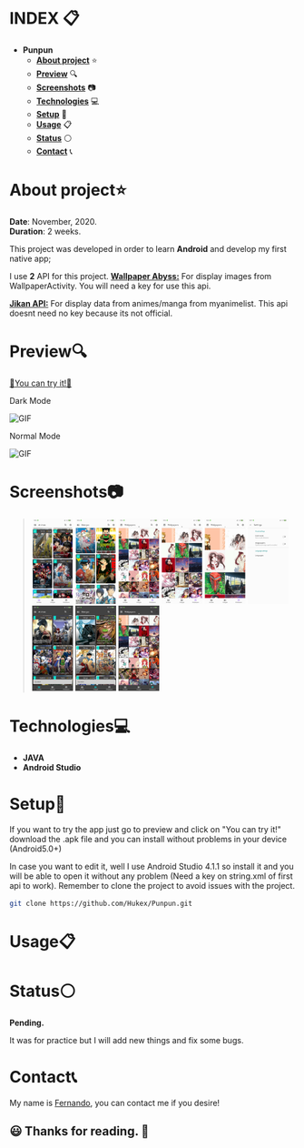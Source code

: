 # INDEX 📋

* **Punpun**  
  + [**About project**](#about-project) ⭐
  + [**Preview**](#preview) 🔍
  + [**Screenshots**](#screenshots) 📷
  + [**Technologies**](#technologies) 💻
  + [**Setup**](#setup) 🔧
  + [**Usage**](#usage) 📋
  + [**Status**](#status) ⚪
  + [**Contact**](#contact) 📞

# About project⭐

**Date**: November, 2020.   
**Duration**: 2 weeks.

This project was developed in order to learn **Android** and develop my first native app; 

I use **2** API for this project.
[**Wallpaper Abyss:**](https://wall.alphacoders.com/api.php)  For display images from WallpaperActivity. You will need a key for use this api.

[**Jikan API:**](https://jikan.docs.apiary.io/)  For display data from animes/manga from myanimelist. This api doesnt need no key because its not official.

# Preview🔍

[💠You can try it!💠](https://github.com/Hukex/Punpun/blob/main/app/release/punpun.apk?raw=true)

Dark Mode

![GIF](https://github.com/Hukex/Punpun/blob/main/readmefiles/preview.gif?raw=true)
 
Normal Mode

![GIF](https://github.com/Hukex/Punpun/blob/main/readmefiles/preview2.gif?raw=true)

# Screenshots📷

> <img src="readmefiles/1.jpg" height="150"/>
> <img src="readmefiles/2.jpg" height="150"/>
> <img src="readmefiles/3.jpg" height="150"/>
> <img src="readmefiles/4.jpg" height="150"/>
> <img src="readmefiles/5.jpg" height="150"/>
> <img src="readmefiles/6.jpg" height="150"/>
> <img src="readmefiles/7.jpg" height="150"/>
> <img src="readmefiles/8.jpg" height="150"/> 
> <img src="readmefiles/9.jpg" height="150"/>

# Technologies💻

* **JAVA**
* **Android Studio**

# Setup🔧

If you want to try the app just go to preview and click on "You can try it!" download the .apk file and you can install without problems in your device (Android5.0+)

In case you want to edit it, well I use Android Studio 4.1.1 so install it and you will be able to open it without any problem (Need a key on string.xml of first api to work). Remember to clone the project to avoid issues with the project.

``` bash
git clone https://github.com/Hukex/Punpun.git
```

# Usage📋

# Status⚪

**Pending.**

It was for practice but I will add new things and fix some bugs.

# Contact📞

My name is [Fernando](https://www.linkedin.com/in/fevm/), you can contact me if you desire!

## 😃 Thanks for reading. 👋
